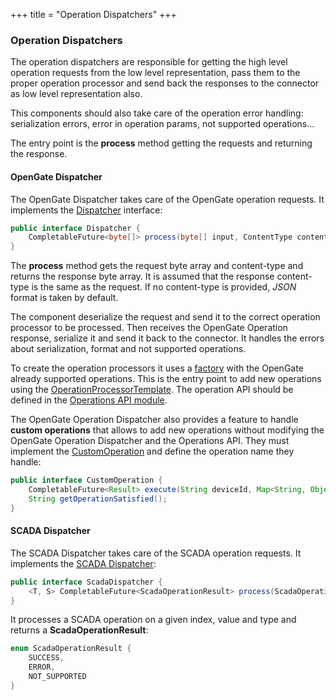 +++
title = "Operation Dispatchers"
+++

### Operation Dispatchers

The operation dispatchers are responsible for getting the high level operation requests from the low level representation, pass them to the proper operation processor and send back the responses to the connector as low level representation also.

This components should also take care of the operation error handling: serialization errors, error in operation params, not supported operations...

The entry point is the __process__ method getting the requests and returning the response.

#### OpenGate Dispatcher

The OpenGate Dispatcher takes care of the OpenGate operation requests. It implements the [Dispatcher](https://github.com/amplia-iiot/oda/blob/master/oda-core/commons/src/main/java/es/amplia/oda/core/commons/interfaces/Dispatcher.java) interface:

```java
public interface Dispatcher {
    CompletableFuture<byte[]> process(byte[] input, ContentType contentType);
}
```

The __process__ method gets the request byte array and content-type and returns the response byte array. It is assumed that the response content-type is the same as the request. If no content-type is provided, _JSON_ format is taken by default.

The component deserialize the request and send it to the correct operation processor to be processed. Then receives the OpenGate Operation response, serialize it and send it back to the connector. It handles the errors about serialization, format and not supported operations.

To create the operation processors it uses a [factory](https://github.com/amplia-iiot/oda/blob/master/oda-dispatchers/opengate/src/main/java/es/amplia/oda/dispatcher/opengate/operation/processor/OpenGateOperationProcessorFactoryImpl.java) with the OpenGate already supported operations. This is the entry point to add new operations using the [OperationProcessorTemplate](https://github.com/amplia-iiot/oda/blob/master/oda-dispatchers/opengate/src/main/java/es/amplia/oda/dispatcher/opengate/operation/processor/OperationProcessorTemplate.java). The operation API should be defined in the [Operations API module](https://github.com/amplia-iiot/oda/tree/master/oda-operations/api).

The OpenGate Operation Dispatcher also provides a feature to handle __custom operations__ that allows to add new operations without modifying the OpenGate Operation Dispatcher and the Operations API. They must implement the [CustomOperation](https://github.com/amplia-iiot/oda/blob/master/oda-operations/api/src/main/java/es/amplia/oda/operation/api/CustomOperation.java) and define the operation name they handle:

```java
public interface CustomOperation {
    CompletableFuture<Result> execute(String deviceId, Map<String, Object> params);
    String getOperationSatisfied();
}
```

#### SCADA Dispatcher

The SCADA Dispatcher takes care of the SCADA operation requests. It implements the [SCADA Dispatcher](https://github.com/amplia-iiot/oda/blob/master/oda-core/commons/src/main/java/es/amplia/oda/core/commons/interfaces/ScadaDispatcher.java):

```java
public interface ScadaDispatcher {
    <T, S> CompletableFuture<ScadaOperationResult> process(ScadaOperation operation, int index, T value, S type);
}
```

It processes a SCADA operation on a given index, value and type and returns a __ScadaOperationResult__:

```java
enum ScadaOperationResult {
    SUCCESS,
    ERROR,
    NOT_SUPPORTED
}
```
